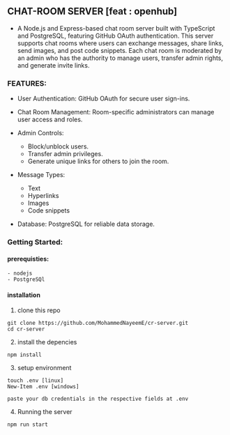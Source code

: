 ## CHAT-ROOM SERVER [feat : openhub]

- A Node.js and Express-based chat room server built with TypeScript and PostgreSQL, featuring GitHub OAuth authentication. This server supports chat rooms where users can exchange messages, share links, send images, and post code snippets. Each chat room is moderated by an admin who has the authority to manage users, transfer admin rights, and generate invite links.

### FEATURES:
  - User Authentication: GitHub OAuth for secure user sign-ins.
  - Chat Room Management: Room-specific administrators can manage user access and roles.
  - Admin Controls:

      - Block/unblock users.
      - Transfer admin privileges.
      - Generate unique links for others to join the room.

  - Message Types:

      - Text
      - Hyperlinks
      - Images
      - Code snippets

  - Database: PostgreSQL for reliable data storage.

### Getting Started:

#### prerequisties:
    - nodejs
    - PostgreSQl 
#### installation 

1. clone this repo 
```
git clone https://github.com/MohammedNayeemE/cr-server.git
cd cr-server
```
2. install the depencies
```
npm install

```
3. setup environment
```
touch .env [linux]
New-Item .env [windows]

paste your db credentials in the respective fields at .env

```
4. Running the server 
```
npm run start

```
